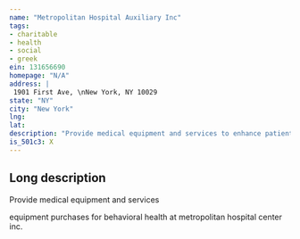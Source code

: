 ```yaml
---
name: "Metropolitan Hospital Auxiliary Inc"
tags:
- charitable
- health
- social
- greek
ein: 131656690
homepage: "N/A"
address: |
 1901 First Ave, \nNew York, NY 10029
state: "NY"
city: "New York"
lng: 
lat: 
description: "Provide medical equipment and services to enhance patient care at metropolitan hospital center inc. "
is_501c3: X
---
```


## Long description

Provide medical equipment and services
  
  equipment purchases for behavioral health at metropolitan hospital center inc. 
